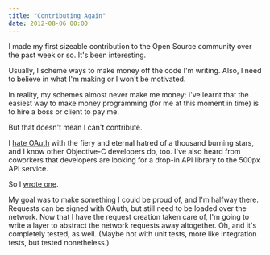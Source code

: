 ```yaml
---
title: "Contributing Again"
date: 2012-08-06 00:00
---
```


I made my first sizeable contribution to the Open Source community over the past week or so. It's been interesting.



Usually, I scheme ways to make money off the code I'm writing. Also, I need to believe in what I'm making or I won't be motivated.

In reality, my schemes almost never make me money; I've learnt that the easiest way to make money programming (for me at this moment in time) is to hire a boss or client to pay me.

But that doesn't mean I can't contribute.

I [hate OAuth](https://ashfurrow.com/2011/12/oauth_sucks/) with the fiery and eternal hatred of a thousand burning stars, and I know other Objective-C developers do, too. I've also heard from coworkers that developers are looking for a drop-in API library to the 500px API service.

So I [wrote one](https://github.com/AshFurrow/500px-iOS-api/).

My goal was to make something I could be proud of, and I'm halfway there. Requests can be signed with OAuth, but still need to be loaded over the network. Now that I have the request creation taken care of, I'm going to write a layer to abstract the network requests away altogether. Oh, and it's completely tested, as well. (Maybe not with unit tests, more like integration tests, but tested nonetheless.)

<!-- more -->
